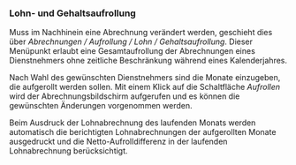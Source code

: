 ### Lohn- und Gehaltsaufrollung

Muss im Nachhinein eine Abrechnung verändert werden, geschieht dies über *Abrechnungen / Aufrollung / Lohn / Gehaltsaufrollung*. Dieser Menüpunkt erlaubt eine Gesamtaufrollung der Abrechnungen eines Dienstnehmers ohne zeitliche Beschränkung während eines Kalenderjahres.

Nach Wahl des gewünschten Dienstnehmers sind die Monate einzugeben, die aufgerollt werden sollen. Mit einem Klick auf die Schaltfläche *Aufrollen* wird der Abrechnungsbildschirm aufgerufen und es können die gewünschten Änderungen vorgenommen werden.

Beim Ausdruck der Lohnabrechnung des laufenden Monats werden automatisch die berichtigten Lohnabrechnungen der aufgerollten Monate ausgedruckt und die Netto-Aufrolldifferenz in der laufenden Lohnabrechnung berücksichtigt.